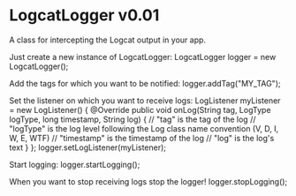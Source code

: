 LogcatLogger v0.01
============

A class for intercepting the Logcat output in your app.

Just create a new instance of LogcatLogger:
  LogcatLogger logger = new LogcatLogger();

Add the tags for which you want to be notified:
  logger.addTag("MY_TAG");

Set the listener on which you want to receive logs:
  LogListener myListener = new LogListener() {
		@Override
		public void onLog(String tag, LogType logType, long timestamp, String log) {
		  // "tag" is the tag of the log
		  // "logType" is the log level following the Log class name convention (V, D, I, W, E, WTF)
		  // "timestamp" is the timestamp of the log
		  // "log" is the log's text
		}
	};
  logger.setLogListener(myListener);

Start logging:
  logger.startLogging();

When you want to stop receiving logs stop the logger!
  logger.stopLogging();
